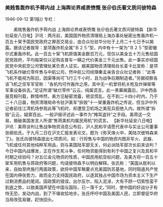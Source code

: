 ### 美贱售轰炸机予蒋内战  上海舆论界咸表愤慨  张＠伯氏著文质问彼特森

1946-09-12
第1版()
专栏：

　　美贱售轰炸机予蒋内战
    上海舆论界咸表愤慨
    张＠伯氏著文质问彼特森
    【新华社延安八日电】沪讯：两月前，美国国外物资清理局上海办事处秘密出售轰炸机一百五十架予国民党政府之罪恶交易业，由合众社驻华分社于上月二十七日予以揭露。据该记者报导：是项轰炸机全属“Ｂ２５”型，内中有十一架为“Ｂ２５”型密辙尔式重轰炸机。此一百五十架飞机原值美金数百万元，现仅以美金五十万元售给国民党政府，平均每架仅以足购吉普车一辆之代价美金三千元出售。此一事实亦经国民党中央航空公司管理处某负责人证实。据美国物资清理局处长麦卡比宣称：是项飞机系作破烂零件售与中航公司，然中航公司经理秦孟亲告合众社记者称：“此等飞机不能视为陈旧，因渠等尚可飞行三千小时，且为战争后期制造者。”另据视察各该飞机之空军军官称：“各机均可作轰炸之用，其中无一机曾将机关枪及炸弹架等军事设备拆去。”足证所谓“破烂零件”云云，纯属谎言。此一黑幕揭露后，沪中西各报竞相刊载，群情哗然，美方见秘密泄露，顿显慌乱，在不到二十四小时内，乃于二十八日晨，物资清理局命令驻沪美军“拆毁”十一架重轰炸机之传说，但当沪中外记者前往江湾机场参观此等飞机时，却遭受卫机场之美宪兵拒绝入内。故所谓“拆毁”云云，疑窦百出。一般沪报评述此一事件为“掩耳盗铃”之手段。美蒋这一交易，揭破美国发言人所谓“售蒋美机均属民用机”的谎言。
    【新华社延安八日电】沪讯：美蒋谈判让售战争物资消息公布后，沪人民和平请愿代表中与实业公司董事张纲伯氏，于九月二日在沪文汇报发表论文，题为《弥天烽火中，美陆次彼特森来了》。张氏向彼特森提出七项质问，如：行将售与中国的物资内既非军火、武器、飞机或任何其他纯粹军用品，则与美国陆军部无关，何必派陆军部次长前来谈判？今日中国内战爆发，正在作生死斗争，任何物资能得到有利于中国之复兴及其和平时期之经验吗？对五亿金元物资的性质，中国民用航空权问题，及美方将一百五十架军用机售与蒋政府等问题，均请彼特森予以明白解释。张氏称：“美国从胜利以来，自始至终施行两面政策，欲将中国军略要点充美国防苏基地，同时阻遏共产党在国内伸张势力，故而全力支持国民政府，以遂其独占中国市场为资本主义下生产过剩消费品的尾闾。因政策的错误，出尔反尔，陷入泥淖，大有不顾一切索性蛮干到底之势，以致美国声望在中国与国际，已一落千丈。”同时，使中国的好战分子有恃无恐，发动内战，到了不堪收拾地步。张氏呼吁中国及美国人民，立即督促华府当局改弦易辙，赶快回头。
